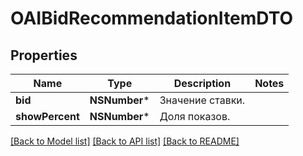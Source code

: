 # OAIBidRecommendationItemDTO

## Properties
Name | Type | Description | Notes
------------ | ------------- | ------------- | -------------
**bid** | **NSNumber*** | Значение ставки. | 
**showPercent** | **NSNumber*** | Доля показов.  | 

[[Back to Model list]](../README.md#documentation-for-models) [[Back to API list]](../README.md#documentation-for-api-endpoints) [[Back to README]](../README.md)


